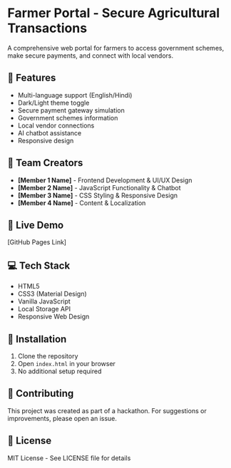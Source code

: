 # Farmer Portal - Secure Agricultural Transactions

A comprehensive web portal for farmers to access government schemes, make secure payments, and connect with local vendors.

## 🌾 Features
- Multi-language support (English/Hindi)
- Dark/Light theme toggle
- Secure payment gateway simulation
- Government schemes information
- Local vendor connections
- AI chatbot assistance
- Responsive design

## 👥 Team Creators
- **[Member 1 Name]** - Frontend Development & UI/UX Design
- **[Member 2 Name]** - JavaScript Functionality & Chatbot
- **[Member 3 Name]** - CSS Styling & Responsive Design
- **[Member 4 Name]** - Content & Localization

## 🚀 Live Demo
[GitHub Pages Link]

## 💻 Tech Stack
- HTML5
- CSS3 (Material Design)
- Vanilla JavaScript
- Local Storage API
- Responsive Web Design

## 📱 Installation
1. Clone the repository
2. Open `index.html` in your browser
3. No additional setup required

## 🤝 Contributing
This project was created as part of a hackathon. For suggestions or improvements, please open an issue.

## 📄 License
MIT License - See LICENSE file for details
